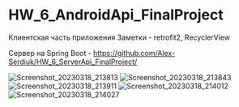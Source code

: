 # HW_6_AndroidApi_FinalProject
Клиентская часть приложения Заметки - retrofit2, RecyclerView

Сервер на Spring Boot - https://github.com/Alex-Serdiuk/HW_6_ServerApi_FinalProject/

![Screenshot_20230318_213813](https://user-images.githubusercontent.com/81587903/226135020-f255c993-5d31-4ed3-bea3-c458e45e22ef.png)
![Screenshot_20230318_213843](https://user-images.githubusercontent.com/81587903/226135026-5bd82277-1d74-47a9-ba4e-3d95b8b3f041.png)
![Screenshot_20230318_213911](https://user-images.githubusercontent.com/81587903/226135030-d1d81b3c-d3b2-45bb-bff2-5e8cf5fdbee9.png)
![Screenshot_20230318_214012](https://user-images.githubusercontent.com/81587903/226135033-f9ff1d53-96a3-4e1e-bef9-7d8a087df338.png)
![Screenshot_20230318_214027](https://user-images.githubusercontent.com/81587903/226135035-c84ad3be-67ff-4baa-925d-4a580fb32184.png)
